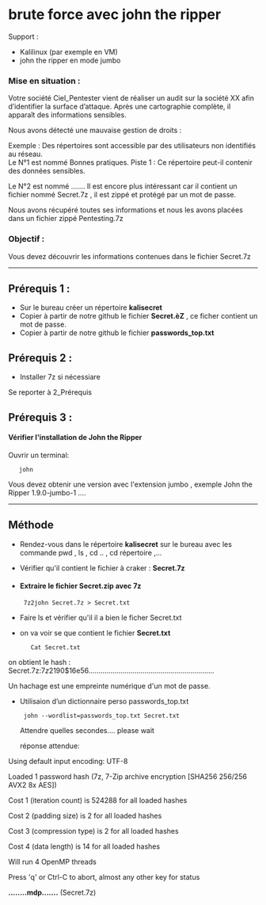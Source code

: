 # brute force avec john the ripper

Support : 

* Kalilinux (par exemple en VM)
*  john the ripper en mode jumbo

### Mise en situation :
Votre société Ciel_Pentester vient de réaliser un audit sur la société XX afin d’identifier la surface d’attaque. Après une cartographie complète, il apparaît des informations sensibles. 

Nous avons détecté une mauvaise gestion de droits :

Exemple : Des répertoires sont accessible par des utilisateurs non identifiés au réseau.  
Le N°1 est nommé Bonnes pratiques.  Piste 1 : Ce répertoire peut-il contenir des données sensibles. 

Le N°2 est nommé …….  Il est encore plus intéressant car il contient un fichier nommé Secret.7z , il est  zippé et protégé par un mot de passe.

Nous avons récupéré toutes ses informations et nous les avons placées dans un fichier zippé Pentesting.7z

### Objectif :
Vous devez découvrir les informations contenues dans le fichier Secret.7z

-----

## Prérequis 1 :
* Sur le bureau créer un répertoire **kalisecret**
* Copier à partir de notre github le fichier **Secret.èZ** ,  ce ficher contient un mot de passe.
* Copier à partir de notre github le fichier **passwords_top.txt**

## Prérequis 2 :

* Installer 7z si nécessiare
  
Se reporter à 2_Prérequis


## Prérequis 3 :

#### Vérifier l'installation de **John the Ripper**

Ouvrir un terminal:

       john

Vous devez obtenir une version avec l'extension jumbo , exemple John the Ripper 1.9.0-jumbo-1 ....

-----

## Méthode

* Rendez-vous dans le répertoire **kalisecret** sur le bureau avec les commande pwd , ls , cd .. , cd répertoire ,...

* Vérifier qu'il contient le fichier à craker : **Secret.7z**

* #### Extraire le fichier **Secret.zip** avec **7z**


       7z2john Secret.7z > Secret.txt

* Faire ls et vérifier qu'il il a bien le ficher Secret.txt

* on va voir se que contient le fichier **Secret.txt**

         Cat Secret.txt

on obtient le hash  : Secret.7z:$7z$2$19$0$$16$e56...............................................................

Un hachage est une empreinte numérique d'un mot de passe.

* Utilisaion d’un dictionnaire perso  passwords_top.txt

       john --wordlist=passwords_top.txt Secret.txt

  Attendre quelles secondes.... please wait

  réponse attendue:
  
Using default input encoding: UTF-8

Loaded 1 password hash (7z, 7-Zip archive encryption [SHA256 256/256 AVX2 8x AES])

Cost 1 (iteration count) is 524288 for all loaded hashes

Cost 2 (padding size) is 2 for all loaded hashes

Cost 3 (compression type) is 2 for all loaded hashes

Cost 4 (data length) is 14 for all loaded hashes

Will run 4 OpenMP threads

Press 'q' or Ctrl-C to abort, almost any other key for status

**........mdp.......**               (Secret.7z)   



